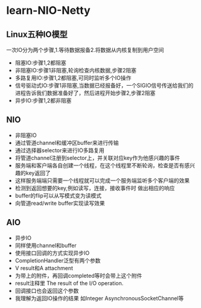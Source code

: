 # learn-NIO-Netty
## Linux五种IO模型
一次IO分为两个步骤,1.等待数据报备2.将数据从内核复制到用户空间
- 阻塞IO:步骤1,2都阻塞
- 非阻塞IO:步骤1非阻塞,轮询检查内核数据,步骤2阻塞
- 多路复用IO:步骤1,2都阻塞,可同时监听多个IO操作
- 信号驱动式IO:步骤1非阻塞,当数据已经报备好，一个SIGIO信号传送给我们的进程告诉我们数据准备好了，然后进程开始步骤2,步骤2阻塞
- 异步IO:步骤1,2都非阻塞
## NIO
- 非阻塞IO
- 通过管道channel和缓冲区buffer来进行传输
- 通过选择器selector来进行IO多路复用
- 将管道channel注册到selector上，并关联对应key作为他感兴趣的事件
- 服务端和客户端各自创建一个线程，在这个线程里不断轮询，检查是否有感兴趣的key返回了
- 这样服务端端只需要一个线程就可以完成一个服务端监听多个客户端的效果
- 检测到返回想要的key,例如读写，连接，接收事件时 做出相应的响应
- buffer的flip可以从写模式变为读模式
- 向管道read/write buffer实现读写效果
## AIO
- 异步IO
- 同样使用channel和buffer
- 使用接口回调的方式实现异步IO
- CompletionHandler泛型有两个参数 
- V result和A attachment
- 为带上的附件，再回调completed等时会带上这个附件
- result注释里 The result of the I/O operation.
- 回调接口也会返回这个参数
- 我理解为返回IO操作的结果 如Integer AsynchronousSocketChannel等
